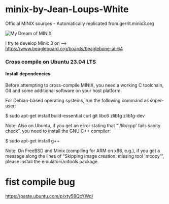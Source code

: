 # minix-by-Jean-Loups-White
Official MINIX sources - Automatically replicated from gerrit.minix3.org

![My Dream of MINIX](images/MyDream.png)

I try te develop Minix 3 on --> https://www.beagleboard.org/boards/beaglebone-ai-64

### Cross compile on Ubuntu 23.04 LTS

#### Install dependencies

Before attempting to cross-compile MINIX, you need a working C toolchain, Git and some additional software on your host platform.

For Debian-based operating systems, run the following command as super-user:

$ sudo apt-get install build-essential curl git libc6 zlib1g zlib1g-dev

Note: Also on Ubuntu, if you get an error stating that “'/lib/cpp' fails sanity check”, you need to install the GNU C++ compiler:

$ sudo apt-get install g++

Note: On FreeBSD and Minix (compiling for ARM on x86, e.g.), if you get a message along the lines of “Skipping image creation: missing tool 'mcopy'”, please install the emulators/mtools package.

# fist compile bug
https://paste.ubuntu.com/p/xty58QcYWd/


